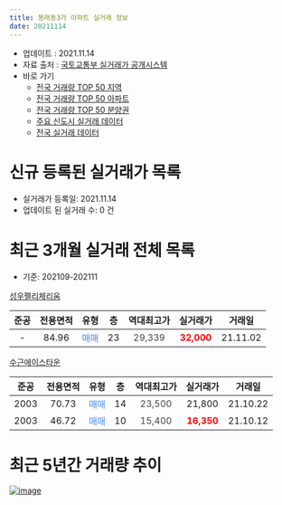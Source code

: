 ```yaml
---
title: 봉래동3가 아파트 실거래 정보
date: 20211114
---
```


* 업데이트 : 2021.11.14
* 자료 출처 : [국토교통부 실거래가 공개시스템](http://rt.molit.go.kr)
* 바로 가기
    * [전국 거래량 TOP 50 지역](https://apt-info.github.io/apt-trade-info/tr)
    * [전국 거래량 TOP 50 아파트](https://apt-info.github.io/apt-trade-info/ta)
    * [전국 거래량 TOP 50 분양권](https://apt-info.github.io/apt-trade-info/tb)
    * [주요 신도시 실거래 데이터](https://apt-info.github.io/apt-trade-info/newtown)
    * [전국 실거래 데이터](https://apt-info.github.io/apt-trade-info/all)



<script async src="https://pagead2.googlesyndication.com/pagead/js/adsbygoogle.js"></script>
<!-- 기본광고 -->
<ins class="adsbygoogle"
     style="display:block"
     data-ad-client="ca-pub-1142216861245946"
     data-ad-slot="4805727019"
     data-ad-format="auto"
     data-full-width-responsive="true"></ins>
<script>
     (adsbygoogle = window.adsbygoogle || []).push({});
</script>


# 신규 등록된 실거래가 목록

* 실거래가 등록일: 2021.11.14
* 업데이트 된 실거래 수: 0 건




<script async src="https://pagead2.googlesyndication.com/pagead/js/adsbygoogle.js"></script>
<!-- 기본광고 -->
<ins class="adsbygoogle"
     style="display:block"
     data-ad-client="ca-pub-1142216861245946"
     data-ad-slot="4805727019"
     data-ad-format="auto"
     data-full-width-responsive="true"></ins>
<script>
     (adsbygoogle = window.adsbygoogle || []).push({});
</script>


# 최근 3개월 실거래 전체 목록
* 기준: 202109-202111


[성우펠리체리움](https://search.naver.com/search.naver?query=%EC%84%B1%EC%9A%B0%ED%8E%A0%EB%A6%AC%EC%B2%B4%EB%A6%AC%EC%9B%80)

|준공|전용면적|유형|층|역대최고가|실거래가|거래일|
|:---:|:---:|:---:|:---:|:---:|:---:|:---:|
|-|84.96|<span style="color:#4285F3">매매</span>|23|<span style="color:#444444">29,339</span>|<b><span style="color:#FF0000">32,000</span></b>|21.11.02|

[수근에이스타운](https://search.naver.com/search.naver?query=%EC%88%98%EA%B7%BC%EC%97%90%EC%9D%B4%EC%8A%A4%ED%83%80%EC%9A%B4)

|준공|전용면적|유형|층|역대최고가|실거래가|거래일|
|:---:|:---:|:---:|:---:|:---:|:---:|:---:|
|2003|70.73|<span style="color:#4285F3">매매</span>|14|<span style="color:#444444">23,500</span>|21,800|21.10.22|
|2003|46.72|<span style="color:#4285F3">매매</span>|10|<span style="color:#444444">15,400</span>|<b><span style="color:#FF0000">16,350</span></b>|21.10.12|



<script async src="https://pagead2.googlesyndication.com/pagead/js/adsbygoogle.js"></script>
<!-- 기본광고 -->
<ins class="adsbygoogle"
     style="display:block"
     data-ad-client="ca-pub-1142216861245946"
     data-ad-slot="4805727019"
     data-ad-format="auto"
     data-full-width-responsive="true"></ins>
<script>
     (adsbygoogle = window.adsbygoogle || []).push({});
</script>


# 최근 5년간 거래량 추이


<div style="width:100%;">
    <canvas id="deal_progress" height="200"></canvas>
</div>

<script>
new Chart(document.getElementById("deal_progress"), {
    type: 'line',
    data: {
        labels: ['16.01','16.02','16.03','16.04','16.05','16.06','16.07','16.08','16.09','16.10','16.11','17.04','17.05','17.06','17.07','17.08','17.09','17.10','17.11','18.01','18.02','18.03','18.04','18.05','18.07','18.08','18.09','18.10','18.11','18.12','19.02','19.03','19.04','19.07','19.08','19.10','19.12','20.01','20.03','20.04','20.05','20.06','20.07','20.08','20.09','20.10','20.11','20.12','21.01','21.02','21.03','21.04','21.05','21.06','21.07','21.08','21.10','21.11'],
        datasets: [{
            label: '매매/분양권',
            data: [3,4,1,0,1,2,3,1,1,2,2,4,1,1,0,2,2,1,2,1,1,1,2,0,1,1,1,0,1,1,2,0,1,2,1,1,1,2,2,1,6,1,1,2,2,4,2,9,4,2,2,3,8,3,1,2,2,1],
            borderColor: "rgba(66, 133, 243, 1)",
            backgroundColor: "rgba(66, 133, 243, 0.05)",
            borderWidth: 1,
            pointRadius: 0,
            fill: false,
            lineTension: 0
        },{
            label: '전/월세',
            data: [0,0,0,2,0,0,0,0,1,1,1,1,0,1,1,0,2,1,1,1,0,1,0,2,1,0,1,1,1,0,0,3,1,0,2,0,0,0,1,2,0,0,0,1,0,0,1,1,0,0,1,2,0,1,2,0,0,0],
            borderColor: "rgba(255, 90, 0, 1)",
            backgroundColor: "rgba(255, 90, 0, 0.05)",
            borderWidth: 1,
            pointRadius: 0,
            fill: false,
            lineTension: 0
        },{
            label: '합계',
            data: [3,4,1,2,1,2,3,1,2,3,3,5,1,2,1,2,4,2,3,2,1,2,2,2,2,1,2,1,2,1,2,3,2,2,3,1,1,2,3,3,6,1,1,3,2,4,3,10,4,2,3,5,8,4,3,2,2,1],
            borderColor: "rgba(0, 0, 0, 1)",
            backgroundColor: "rgba(0, 0, 0, 0.03)",
            borderWidth: 0.1,
            pointRadius: 0,
            fill: true,
            lineTension: 0
        }
        ]
    },
    options: {
        responsive: true,
        title: {
            display: false
        },
        tooltips: {
            mode: 'index',
            intersect: false
        },
        hover: {
            mode: 'nearest',
            intersect: true
        },
        scales: {
            xAxes: [{
                display: true,
                scaleLabel: {
                    display: true,
                    labelString: '년/월'
                }
            }],
            yAxes: [{
                display: true,
                ticks: {
                    suggestedMin: 0,
                },
                scaleLabel: {
                    display: true,
                    labelString: '실거래 수'
                }
            }]
        }
    }
});

</script>


[![image](https://apt-info.github.io/images/2020-01-03-apt-trade-info/1024x500.png)](https://play.google.com/store/apps/details?id=com.aptinfo.apttradeinfo)

